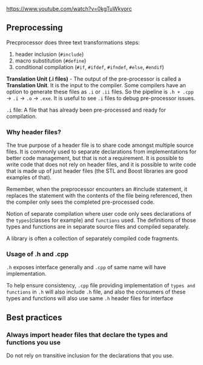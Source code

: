 
https://www.youtube.com/watch?v=0kgTuWkyorc

## Preprocessing

Precprocessor does three text transformations steps:
1. header inclusion (`#include`)
2. macro substitution (`#define`)
3. conditional compilation (`#if`, `#ifdef`, `#ifndef`, `#else`, `#endif`)

**Translation Unit (.i files)** - The output of the pre-processor is called a **Translation Unit**. It is the input to the compiler. Some compilers have an option to generate these files as `.i` or `.ii` files. So the pipeline is `.h + .cpp` -> `.i` -> `.o` -> `.exe`. It is useful to see `.i` files to debug pre-processor issues.


`.i` file: A file that has already been pre-processed and ready for compilation.

### Why header files?

The true purpose of a header file is to share code amongst multiple source files. It is commonly used to separate declarations from implementations for better code management, but that is not a requirement. It is possible to write code that does not rely on header files, and it is possible to write code that is made up of just header files (the STL and Boost libraries are good examples of that). 

Remember, when the preprocessor encounters an #include statement, it replaces the statement with the contents of the file being referenced, then the compiler only sees the completed pre-processed code.



Notion of separate compilation where user code only sees declarations
of the `types`(classes for example) and `functions` used.
The definitions of those types and functions are in separate source files and compiled separately.

A library is often a collection of separately compiled code fragments.

### Usage of .h and .cpp

`.h` exposes interface generally and `.cpp` of same name will have implementation.

To help ensure consistency, `.cpp` file providing implementation of `types and functions` in `.h` will also include `.h` file,
and also the consumers of these types and functions will also use same `.h` header files for interface 

## Best practices

### Always import header files that declare the types and functions you use

Do not rely on transitive inclusion for the declarations that you use.
